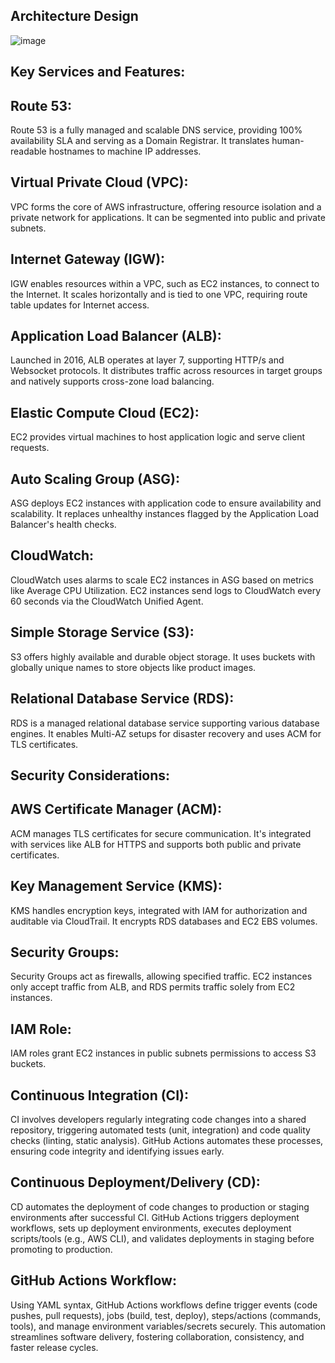 ## Architecture Design
![image](https://github.com/Csye6225SumanthOrg/.github/assets/114118569/690c59e7-e139-4717-ac2d-5be1250ef0e9)




## Key Services and Features:

## Route 53:
Route 53 is a fully managed and scalable DNS service, providing 100% availability SLA and serving as a Domain Registrar. It translates human-readable hostnames to machine IP addresses.

## Virtual Private Cloud (VPC):
VPC forms the core of AWS infrastructure, offering resource isolation and a private network for applications. It can be segmented into public and private subnets.

## Internet Gateway (IGW):
IGW enables resources within a VPC, such as EC2 instances, to connect to the Internet. It scales horizontally and is tied to one VPC, requiring route table updates for Internet access.

## Application Load Balancer (ALB):
Launched in 2016, ALB operates at layer 7, supporting HTTP/s and Websocket protocols. It distributes traffic across resources in target groups and natively supports cross-zone load balancing.

## Elastic Compute Cloud (EC2):
EC2 provides virtual machines to host application logic and serve client requests.

## Auto Scaling Group (ASG):
ASG deploys EC2 instances with application code to ensure availability and scalability. It replaces unhealthy instances flagged by the Application Load Balancer's health checks.

## CloudWatch:
CloudWatch uses alarms to scale EC2 instances in ASG based on metrics like Average CPU Utilization. EC2 instances send logs to CloudWatch every 60 seconds via the CloudWatch Unified Agent.

## Simple Storage Service (S3):
S3 offers highly available and durable object storage. It uses buckets with globally unique names to store objects like product images.

## Relational Database Service (RDS):
RDS is a managed relational database service supporting various database engines. It enables Multi-AZ setups for disaster recovery and uses ACM for TLS certificates.

## Security Considerations:

## AWS Certificate Manager (ACM):
ACM manages TLS certificates for secure communication. It's integrated with services like ALB for HTTPS and supports both public and private certificates.

## Key Management Service (KMS):
KMS handles encryption keys, integrated with IAM for authorization and auditable via CloudTrail. It encrypts RDS databases and EC2 EBS volumes.

## Security Groups:
Security Groups act as firewalls, allowing specified traffic. EC2 instances only accept traffic from ALB, and RDS permits traffic solely from EC2 instances.

## IAM Role:
IAM roles grant EC2 instances in public subnets permissions to access S3 buckets.


## Continuous Integration (CI):
CI involves developers regularly integrating code changes into a shared repository, triggering automated tests (unit, integration) and code quality checks (linting, static analysis). GitHub Actions automates these processes, ensuring code integrity and identifying issues early.

## Continuous Deployment/Delivery (CD):
CD automates the deployment of code changes to production or staging environments after successful CI. GitHub Actions triggers deployment workflows, sets up deployment environments, executes deployment scripts/tools (e.g., AWS CLI), and validates deployments in staging before promoting to production.

## GitHub Actions Workflow:
Using YAML syntax, GitHub Actions workflows define trigger events (code pushes, pull requests), jobs (build, test, deploy), steps/actions (commands, tools), and manage environment variables/secrets securely. This automation streamlines software delivery, fostering collaboration, consistency, and faster release cycles.



